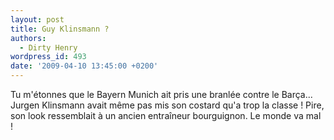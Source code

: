```yaml
---
layout: post
title: Guy Klinsmann ?
authors:
  - Dirty Henry
wordpress_id: 493
date: '2009-04-10 13:45:00 +0200'
---
```

Tu m'étonnes que le Bayern Munich ait pris une branlée contre le Barça... Jurgen Klinsmann avait même pas mis son costard qu'a trop la classe ! Pire, son look ressemblait à un ancien entraîneur bourguignon. Le monde va mal !
